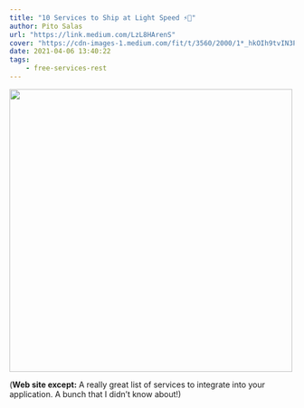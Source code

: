 ```yaml
---
title: "10 Services to Ship at Light Speed ⚡🚢️"
author: Pito Salas
url: "https://link.medium.com/LzL8HArenS" 
cover: "https://cdn-images-1.medium.com/fit/t/3560/2000/1*_hkOIh9tvIN3PLYml6o3xw.png" 
date: 2021-04-06 13:40:22
tags:
    - free-services-rest
---
```

<img src=https://cdn-images-1.medium.com/fit/t/3560/2000/1*_hkOIh9tvIN3PLYml6o3xw.png width="500">



(**Web site except:** A really great list of services to integrate into your application. A bunch that I didn’t know about!) 

